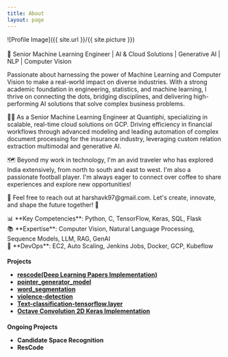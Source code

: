 ```yaml
---
title: About
layout: page
---
```

![Profile Image]({{ site.url }}/{{ site.picture }})
<br>
<br> 🚀 Senior Machine Learning Engineer | AI & Cloud Solutions | Generative AI | NLP | Computer Vision 
<p>Passionate about harnessing the power of Machine Learning and Computer Vision to make a real-world impact on diverse industries. With a strong academic foundation in engineering, statistics, and machine learning, I thrive on connecting the dots, bridging disciplines, and delivering high-performing AI solutions that solve complex business problems.

<p>👨‍💻 As a Senior Machine Learning Engineer at Quantiphi, specializing in scalable, real-time cloud solutions on GCP. Driving efficiency in financial workflows through advanced modeling and leading automation of complex document processing for the insurance industry, leveraging custom relation extraction multimodal and generative AI.

<p>🗺️ Beyond my work in technology, I'm an avid traveler who has explored India extensively, from north to south and east to west. I'm also a passionate football player. I'm always eager to connect over coffee to share experiences and explore new opportunities!

<p>📧 Feel free to reach out at harshavk97@gmail.com. Let's create, innovate, and shape the future together! 🌟

<p>📊 **Key Competencies**: Python, C, TensorFlow, Keras, SQL, Flask
<br>📚 **Expertise**: Computer Vision, Natural Language Processing, Sequence Models, LLM, RAG, GenAI
<br>🔧 **DevOps**: EC2, Auto Scaling, Jenkins Jobs, Docker, GCP, Kubeflow
</p>

<h4>Projects
<ul>
	<li><a href="https://github.com/harshavkumar/rescode">rescode(Deep Learning Papers Implementation)</a></li>
	<li><a href="https://github.com/harshavkumar/pointer_generator_model">pointer_generator_model</a></li>
	<li><a href="https://github.com/harshavkumar/word_segmentation">word_segmentation</a></li>
	<li><a href="https://github.com/harshavkumar/violence-detection">violence-detection</a></li>
	<li><a href="https://github.com/harshavkumar/Text-classification-tensorflow.layer">Text-classification-tensorflow.layer</a></li>
    <li><a href="https://github.com/harshavkumar/octave_2d_keras">Octave Convolution 2D Keras Implementation</a></li>
</ul></h4>


<h4> Ongoing Projects 
<ul>
    <li> Candidate Space Recognition</li>
	<li> ResCode</li>
</ul></h4>
